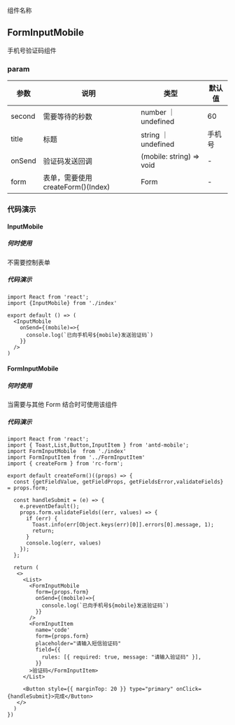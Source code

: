 组件名称

## FormInputMobile

手机号验证码组件

### param

| 参数      | 说明                                      | 类型         | 默认值 |
|----------|------------------------------------------|-------------|-------|
| second    | 需要等待的秒数           | number ｜ undefined  | 60 |
| title    | 标题    | string ｜ undefined  | 手机号 |
| onSend    | 验证码发送回调    | (mobile: string) => void  | - |
| form    | 表单，需要使用 createForm()(Index)    | Form  | - |


### 代码演示

#### InputMobile

##### 何时使用

不需要控制表单

##### 代码演示

```tsx
import React from 'react';
import {InputMobile} from './index'

export default () => (
  <InputMobile
    onSend={(mobile)=>{
      console.log(`已向手机号${mobile}发送验证码`)
    }}
  />
)
```


#### FormInputMobile


##### 何时使用

当需要与其他 Form 结合时可使用该组件

##### 代码演示

```tsx
import React from 'react';
import { Toast,List,Button,InputItem } from 'antd-mobile';
import FormInputMobile  from './index'
import FormInputItem from '../FormInputItem'
import { createForm } from 'rc-form';

export default createForm()((props) => {
  const {getFieldValue, getFieldProps, getFieldsError,validateFields} = props.form;
  
  const handleSubmit = (e) => {
    e.preventDefault();
    props.form.validateFields((err, values) => {
      if (err) {
        Toast.info(err[Object.keys(err)[0]].errors[0].message, 1);
        return;
      }
      console.log(err, values)
    });
  };
  
  return (
   <>
     <List>
       <FormInputMobile
         form={props.form}
         onSend={(mobile)=>{
           console.log(`已向手机号${mobile}发送验证码`)
         }}
       />
       <FormInputItem
         name='code'
         form={props.form}
         placeholder="请输入短信验证码"
         field={{
           rules: [{ required: true, message: "请输入验证码" }],
         }}
       >验证码</FormInputItem>
     </List>

     <Button style={{ marginTop: 20 }} type="primary" onClick={handleSubmit}>完成</Button>
   </>
  )
})
```
